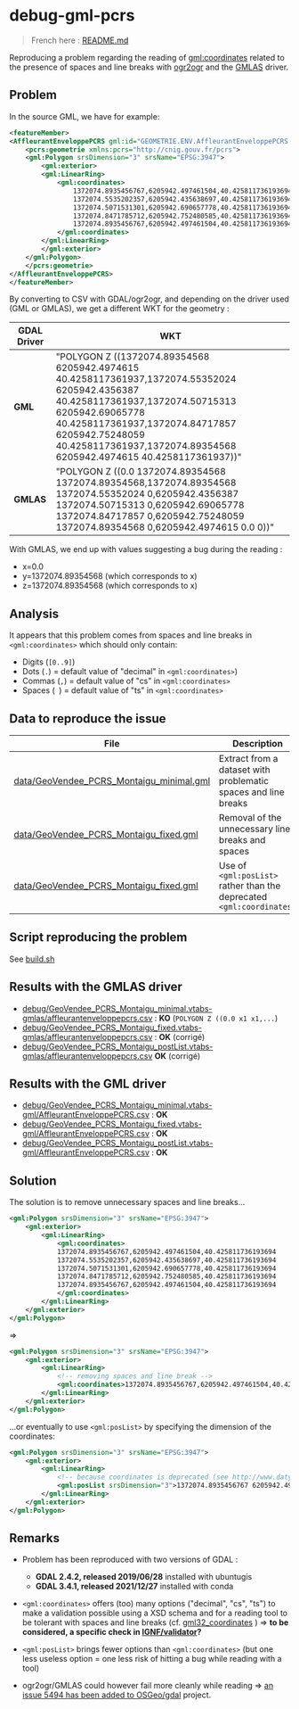 # debug-gml-pcrs

> French here : [README.md](README.md)

Reproducing a problem regarding the reading of <gml:coordinates> related to the presence of spaces and line breaks with [ogr2ogr](https://gdal.org/programs/ogr2ogr.html) and the [GMLAS](https://gdal.org/drivers/vector/gmlas.html) driver.

## Problem

In the source GML, we have for example:

```xml
<featureMember>
<AffleurantEnveloppePCRS gml:id="GEOMETRIE.ENV.AffleurantEnveloppePCRS.857590">
    <pcrs:geometrie xmlns:pcrs="http://cnig.gouv.fr/pcrs">
    <gml:Polygon srsDimension="3" srsName="EPSG:3947">
        <gml:exterior>
        <gml:LinearRing>
            <gml:coordinates>
                1372074.8935456767,6205942.497461504,40.425811736193694
                1372074.5535202357,6205942.435638697,40.425811736193694
                1372074.5071531301,6205942.690657778,40.425811736193694
                1372074.8471785712,6205942.752480585,40.425811736193694
                1372074.8935456767,6205942.497461504,40.425811736193694
            </gml:coordinates>
        </gml:LinearRing>
        </gml:exterior>
    </gml:Polygon>
    </pcrs:geometrie>
</AffleurantEnveloppePCRS>
</featureMember>
```

By converting to CSV with GDAL/ogr2ogr, and depending on the driver used (GML or GMLAS), we get a different WKT for the geometry :

| GDAL Driver | WKT                                                                                                                                                                                                                                                                         |
| ----------- | --------------------------------------------------------------------------------------------------------------------------------------------------------------------------------------------------------------------------------------------------------------------------- |
| **GML**     | "POLYGON Z ((1372074.89354568 6205942.4974615 40.4258117361937,1372074.55352024 6205942.4356387 40.4258117361937,1372074.50715313 6205942.69065778 40.4258117361937,1372074.84717857 6205942.75248059 40.4258117361937,1372074.89354568 6205942.4974615 40.4258117361937))" |
| **GMLAS**   | "POLYGON Z ((0.0 1372074.89354568 1372074.89354568,1372074.89354568 1372074.55352024 0,6205942.4356387 1372074.50715313 0,6205942.69065778 1372074.84717857 0,6205942.75248059 1372074.89354568 0,6205942.4974615 0.0 0))"                                                  |

With GMLAS, we end up with values ​​suggesting a bug during the reading :

* x=0.0
* y=1372074.89354568 (which corresponds to x)
* z=1372074.89354568 (which corresponds to x)

## Analysis

It appears that this problem comes from spaces and line breaks in `<gml:coordinates>` which should only contain:

* Digits (`[0..9]`)
* Dots (`.`) = default value of "decimal" in `<gml:coordinates>`)
* Commas (`,`) = default value of "cs" in `<gml:coordinates>`
* Spaces (` `) = default value of "ts" in `<gml:coordinates>`

## Data to reproduce the issue

| File                                                                              | Description                                                              |
| ------------------------------------------------------------------------------------ | ------------------------------------------------------------------------ |
| [data/GeoVendee_PCRS_Montaigu_minimal.gml](data/GeoVendee_PCRS_Montaigu_minimal.gml) | Extract from a dataset with problematic spaces and line breaks |
| [data/GeoVendee_PCRS_Montaigu_fixed.gml](data/GeoVendee_PCRS_Montaigu_fixed.gml)     | Removal of the unnecessary line breaks and spaces                       |
| [data/GeoVendee_PCRS_Montaigu_fixed.gml](data/GeoVendee_PCRS_Montaigu_posList.gml)   | Use of `<gml:posList>` rather than the deprecated `<gml:coordinates>`      |

## Script reproducing the problem

See [build.sh](build.sh)

## Results with the GMLAS driver

* [debug/GeoVendee_PCRS_Montaigu_minimal.vtabs-gmlas/affleurantenveloppepcrs.csv](debug/GeoVendee_PCRS_Montaigu_minimal.vtabs-gmlas/affleurantenveloppepcrs.csv) : **KO** (`POLYGON Z ((0.0 x1 x1,...`)
* [debug/GeoVendee_PCRS_Montaigu_fixed.vtabs-gmlas/affleurantenveloppepcrs.csv](debug/GeoVendee_PCRS_Montaigu_fixed.vtabs-gmlas/affleurantenveloppepcrs.csv) : **OK** (corrigé)
* [debug/GeoVendee_PCRS_Montaigu_postList.vtabs-gmlas/affleurantenveloppepcrs.csv](debug/GeoVendee_PCRS_Montaigu_postList.vtabs-gmlas/affleurantenveloppepcrs.csv) **OK** (corrigé)

## Results with the GML driver

* [debug/GeoVendee_PCRS_Montaigu_minimal.vtabs-gml/AffleurantEnveloppePCRS.csv](debug/GeoVendee_PCRS_Montaigu_minimal.vtabs-gml/AffleurantEnveloppePCRS.csv) : **OK**
* [debug/GeoVendee_PCRS_Montaigu_fixed.vtabs-gml/AffleurantEnveloppePCRS.csv](debug/GeoVendee_PCRS_Montaigu_fixed.vtabs-gml/AffleurantEnveloppePCRS.csv) : **OK**
* [debug/GeoVendee_PCRS_Montaigu_postList.vtabs-gml/AffleurantEnveloppePCRS.csv](debug/GeoVendee_PCRS_Montaigu_postList.vtabs-gml/AffleurantEnveloppePCRS.csv) : **OK**


## Solution

The solution is to remove unnecessary spaces and line breaks…

```xml
<gml:Polygon srsDimension="3" srsName="EPSG:3947">
    <gml:exterior>
        <gml:LinearRing>
            <gml:coordinates>
            1372074.8935456767,6205942.497461504,40.425811736193694
            1372074.5535202357,6205942.435638697,40.425811736193694
            1372074.5071531301,6205942.690657778,40.425811736193694
            1372074.8471785712,6205942.752480585,40.425811736193694
            1372074.8935456767,6205942.497461504,40.425811736193694
            </gml:coordinates>
        </gml:LinearRing>
    </gml:exterior>
</gml:Polygon>
```

=>

```xml
<gml:Polygon srsDimension="3" srsName="EPSG:3947">
    <gml:exterior>
        <gml:LinearRing>
            <!-- removing spaces and line break -->
            <gml:coordinates>1372074.8935456767,6205942.497461504,40.425811736193694 1372074.5535202357,6205942.435638697,40.425811736193694 1372074.5071531301,6205942.690657778,40.425811736193694 1372074.8471785712,6205942.752480585,40.425811736193694 1372074.8935456767,6205942.497461504,40.425811736193694</gml:coordinates>
        </gml:LinearRing>
    </gml:exterior>
</gml:Polygon>
```

...or eventually to use `<gml:posList>` by specifying the dimension of the coordinates:

```xml
<gml:Polygon srsDimension="3" srsName="EPSG:3947">
    <gml:exterior>
        <gml:LinearRing>
            <!-- because coordinates is deprecated (see http://www.datypic.com/sc/niem21/e-gml32_LinearRing.html ) -->
            <gml:posList srsDimension="3">1372074.8935456767 6205942.497461504 40.425811736193694 1372074.5535202357 6205942.435638697 40.425811736193694 1372074.5071531301 6205942.690657778 40.425811736193694 1372074.8471785712 6205942.752480585 40.425811736193694 1372074.8935456767 6205942.497461504 40.425811736193694</gml:posList>
        </gml:LinearRing>
    </gml:exterior>
</gml:Polygon>
```

## Remarks

* Problem has been reproduced with two versions of GDAL :
  * **GDAL 2.4.2, released 2019/06/28** installed with ubuntugis
  * **GDAL 3.4.1, released 2021/12/27** installed with conda

* `<gml:coordinates>` offers (too) many options ("decimal", "cs", "ts") to make a validation possible using a XSD schema and for a reading tool to be tolerant with spaces and line breaks (cf. [gml32_coordinates](https://www-datypic-com.translate.goog/sc/niem21/e-gml32_coordinates.html) ) => **to be considered, a specific check in [IGNF/validator](https://github.com/IGNF/validator)?**

* `<gml:posList>` brings fewer options than `<gml:coordinates>` (but one less useless option = one less risk of hitting a bug while reading with a tool)
* ogr2ogr/GMLAS could however fail more cleanly while reading => [an issue 5494 has been added to OSGeo/gdal](https://github.com/OSGeo/gdal/issues/5494) project.



